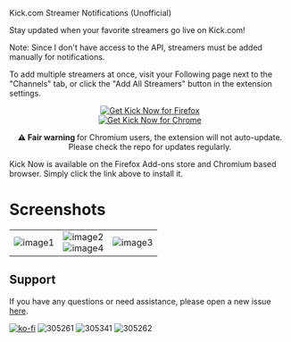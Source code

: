 <p>
Kick.com Streamer Notifications (Unofficial)

Stay updated when your favorite streamers go live on Kick.com!


Note:
Since I don't have access to the API, streamers must be added manually for notifications.

To add multiple streamers at once, visit your Following page next to the "Channels" tab, or click the "Add All Streamers" button in the extension settings.
</p>

<p align="center">
  <a href="https://addons.mozilla.org/en-GB/firefox/addon/kick-now/">
  <img src="https://img.shields.io/amo/v/kick-now?label=Download%20Firefox&logo=Firefox-Browser&style=for-the-badge" alt="Get Kick Now for Firefox"></a>
  <br>
  <a href="https://github.com/RoyRiv3r/KickNow/releases/latest"><img src="https://img.shields.io/github/downloads/RoyRiv3r/KickNow/latest/Kick-now-2.0.chromium.zip?style=for-the-badge&logo=GoogleChrome&label=DOWNLOAD%20CHROMIUM&color=blue" alt="Get Kick Now for Chrome"></a>
 <p align="center"><b>⚠️ Fair warning </b> for Chromium users, the extension will not auto-update. Please check the repo for updates regularly.
</p>
</p>



Kick Now is available on the Firefox Add-ons store and Chromium based browser. Simply click the link above to install it.

# Screenshots 

|   |   |   |
|:-------------------------:|:-------------------------:|:-------------------------:|
| ![image1](https://github.com/user-attachments/assets/79e77ed1-ca08-49aa-b82e-73998754e445) | ![image2](https://github.com/user-attachments/assets/1ad7a1ff-0ca8-4217-8a1f-6e3865b1a809)<br>![image4](https://github.com/user-attachments/assets/d0fe11c6-c733-4c36-9c82-3306d4f62044) | ![image3](https://github.com/RoyRiv3r/KickNow/assets/41067116/17f7811f-93d0-4fe8-91ce-158cad720f85) |


## Support

If you have any questions or need assistance, please open a new issue [here](https://github.com/RoyRiv3r/KickNow/issues/new).

[![ko-fi](https://ko-fi.com/img/githubbutton_sm.svg)](https://ko-fi.com/royriver)
![305261]()
![305341]()
![305262]()

